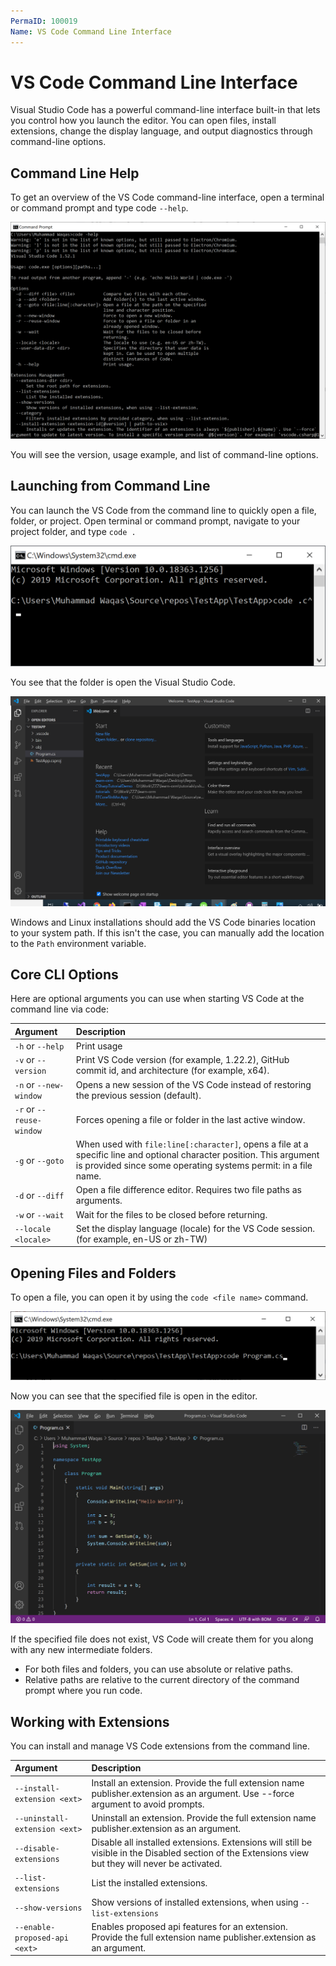 ```yaml
---
PermaID: 100019
Name: VS Code Command Line Interface
---
```


# VS Code Command Line Interface

Visual Studio Code has a powerful command-line interface built-in that lets you control how you launch the editor. You can open files, install extensions, change the display language, and output diagnostics through command-line options.

## Command Line Help

To get an overview of the VS Code command-line interface, open a terminal or command prompt and type code `--help`. 

<img src="images/command-line-1.png">

You will see the version, usage example, and list of command-line options.

## Launching from Command Line

You can launch the VS Code from the command line to quickly open a file, folder, or project. Open terminal or command prompt, navigate to your project folder, and type `code .`

<img src="images/command-line-2.png">

You see that the folder is open the Visual Studio Code.

<img src="images/command-line-3.png">

Windows and Linux installations should add the VS Code binaries location to your system path. If this isn't the case, you can manually add the location to the `Path` environment variable. 

## Core CLI Options

Here are optional arguments you can use when starting VS Code at the command line via code:

| Argument           | Description                                                            |
| :------------------| :----------------------------------------------------------------------|
| `-h` or `--help`  | Print usage                                                            |
| `-v` or `--version`      | Print VS Code version (for example, 1.22.2), GitHub commit id, and architecture (for example, x64). |
| `-n` or `--new-window`   | Opens a new session of the VS Code instead of restoring the previous session (default). |
| `-r` or `--reuse-window` | Forces opening a file or folder in the last active window. |
| `-g` or `--goto`          | When used with `file:line[:character]`, opens a file at a specific line and optional character position. This argument is provided since some operating systems permit: in a file name. |
| `-d` or `--diff`          | Open a file difference editor. Requires two file paths as arguments. |
| `-w` or `--wait`          | Wait for the files to be closed before returning. |
| `--locale <locale>`      | Set the display language (locale) for the VS Code session. (for example, en-US or zh-TW)| 

## Opening Files and Folders

To open a file, you can open it by using the `code <file name>` command.

<img src="images/command-line-4.png">

Now you can see that the specified file is open in the editor.

<img src="images/command-line-5.png">

If the specified file does not exist, VS Code will create them for you along with any new intermediate folders.

 - For both files and folders, you can use absolute or relative paths. 
 - Relative paths are relative to the current directory of the command prompt where you run code.

## Working with Extensions

You can install and manage VS Code extensions from the command line.

| Argument           | Description                                                            |
| :------------------| :----------------------------------------------------------------------|
| `--install-extension <ext>` | Install an extension. Provide the full extension name publisher.extension as an argument. Use --force argument to avoid prompts.|
| `--uninstall-extension <ext>` | Uninstall an extension. Provide the full extension name publisher.extension as an argument.|
| `--disable-extensions`         |Disable all installed extensions. Extensions will still be visible in the Disabled section of the Extensions view but they will never be activated.|
| `--list-extensions`            | List the installed extensions.|
| `--show-versions`              |Show versions of installed extensions, when using `--list-extensions` |
| `--enable-proposed-api <ext>` | Enables proposed api features for an extension. Provide the full extension name publisher.extension as an argument.|

